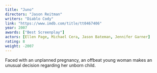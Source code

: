 ```yaml
---
title: "Juno"
directors: "Jason Reitman"
writers: "Diablo Cody"
link: "https://www.imdb.com/title/tt0467406"
year: 2007
awards: ["Best Screenplay"]
actors: [Ellen Page, Michael Cera, Jason Bateman, Jennifer Garner]
rating: 8
weight: -2007
---
```

Faced with an unplanned pregnancy, an offbeat young woman makes an unusual decision regarding her unborn child.